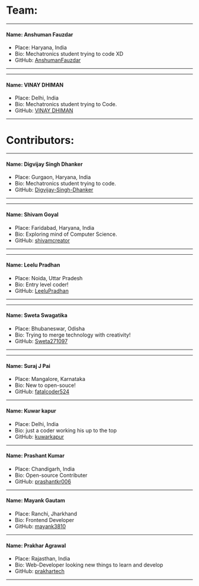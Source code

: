 # Team:

---

#### Name: Anshuman Fauzdar

- Place: Haryana, India
- Bio: Mechatronics student trying to code XD
- GitHub: [AnshumanFauzdar](github.com/AnshumanFauzdar)

---

---

#### Name: VINAY DHIMAN

- Place: Delhi, India
- Bio: Mechatronics student trying to Code.
- GitHub: [VINAY DHIMAN](https://github.com/VinayDhiman)

---

# Contributors:

---

#### Name: Digvijay Singh Dhanker

- Place: Gurgaon, Haryana, India
- Bio: Mechatronics student trying to code.
- GitHub: [Digvijay-Singh-Dhanker](https://github.com/Digvijay-Singh-Dhanker)

---

---

#### Name: Shivam Goyal

- Place: Faridabad, Haryana, India
- Bio: Exploring mind of Computer Science.
- GitHub: [shivamcreator](https://github.com/shivamcreator/)

---

---

#### Name: Leelu Pradhan

- Place: Noida, Uttar Pradesh
- Bio: Entry level coder!
- GitHub: [LeeluPradhan](https://github.com/LeeluPradhan)

---

---

#### Name: Sweta Swagatika

- Place: Bhubaneswar, Odisha
- Bio: Trying to merge technology with creativity!
- GitHub: [Sweta271097](https://github.com/Sweta271097)

---

---

#### Name: Suraj J Pai

- Place: Mangalore, Karnataka
- Bio: New to open-souce!
- GitHub: [fatalcoder524](https://github.com/fatalcoder524)

---

#### Name: Kuwar kapur

- Place: Delhi, India
- Bio: just a coder working his up to the top
- GitHub: [kuwarkapur](https://github.com/kuwarkapur)

---

#### Name: Prashant Kumar

- Place: Chandigarh, India
- Bio: Open-source Contributer
- GitHub: [prashantkr006](https://github.com/prashantkr006)

---

#### Name: Mayank Gautam

- Place: Ranchi, Jharkhand
- Bio: Frontend Developer
- GitHub: [mayank3810](https://github.com/mayank3810)

---

#### Name: Prakhar Agrawal
- Place: Rajasthan, India
- Bio: Web-Developer looking new things to learn and develop
- GitHub: [prakhartech](https://github.com/prakhatech)
---
